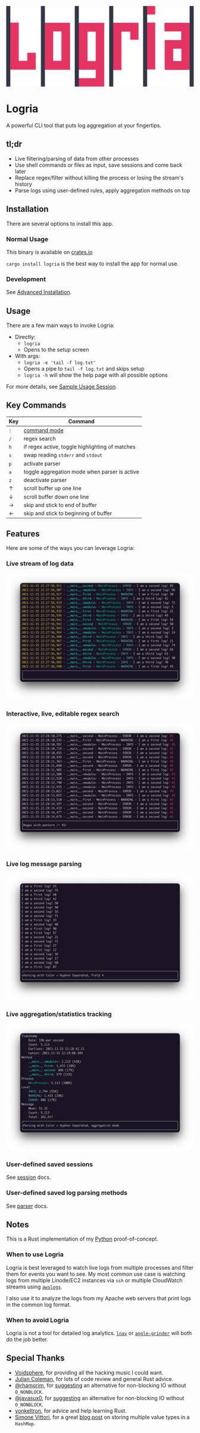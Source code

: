 ![Logria Logo](/resources/branding/logria.svg)

# Logria

A powerful CLI tool that puts log aggregation at your fingertips.

## tl;dr

- Live filtering/parsing of data from other processes
- Use shell commands or files as input, save sessions and come back later
- Replace regex/filter without killing the process or losing the stream's history
- Parse logs using user-defined rules, apply aggregation methods on top

## Installation

There are several options to install this app.

### Normal Usage

This binary is available on [crates.io](https://crates.io/crates/logria)

`cargo install logria` is the best way to install the app for normal use.

### Development

See [Advanced Installation](docs/README.md#advanced-installation).

## Usage

There are a few main ways to invoke Logria:

- Directly:
  - `logria`
  - Opens to the setup screen
- With args:
  - `logria -e 'tail -f log.txt'`
  - Opens a pipe to `tail -f log.txt` and skips setup
  - `logria -h` will show the help page with all possible options

For more details, see [Sample Usage Session](docs/README.md#sample-usage-session).

## Key Commands

| Key | Command |
|--|--|
| `:` | [command mode](docs/commands.md) |
| `/` | regex search |
| `h` | if regex active, toggle highlighting of matches |
| `s` | swap reading `stderr` and `stdout` |
| `p` | activate parser |
| `a` | toggle aggregation mode when parser is active |
| `z` | deactivate parser |
| ↑ | scroll buffer up one line |
| ↓ | scroll buffer down one line |
| → | skip and stick to end of buffer |
| ← | skip and stick to beginning of buffer |

## Features

Here are some of the ways you can leverage Logria:

### Live stream of log data

![logria](/resources/screenshots/logria.png)

### Interactive, live, editable regex search

![regex](/resources/screenshots/regex.png)

### Live log message parsing

![parser](/resources/screenshots/parser.png)

### Live aggregation/statistics tracking

![aggregation](/resources/screenshots/aggregation.png)

### User-defined saved sessions

See [session](/docs/sessions.md) docs.

### User-defined saved log parsing methods

See [parser](/docs/parsers.md) docs.

## Notes

This is a Rust implementation of my [Python](https://github.com/ReagentX/Logria-py) proof-of-concept.

### When to use Logria

Logria is best leveraged to watch live logs from multiple processes and filter them for events you want to see. My most common use case is watching logs from multiple Linode/EC2 instances via `ssh` or multiple CloudWatch streams using [`awslogs`](https://github.com/jorgebastida/awslogs).

I also use it to analyze the logs from my Apache web servers that print logs in the common log format.

### When to avoid Logria

Logria is not a tool for detailed log analytics. [`lnav`](https://lnav.org/features) or [`angle-grinder`](https://github.com/rcoh/angle-grinder/) will both do the job better.

## Special Thanks

- [Voidsphere](https://voidsphere.bandcamp.com/music), for providing all the hacking music I could want.
- [Julian Coleman](https://github.com/juliancoleman/), for lots of code review and general Rust advice.
- [@rhamorim](https://twitter.com/rhamorim), for [suggesting](https://twitter.com/rhamorim/status/1333856615624306692) an alternative for non-blocking IO without `O_NONBLOCK`.
- [@javasux0](https://twitter.com/javasux0), for [suggesting](https://twitter.com/javasux0/status/1333866079555239936) an alternative for non-blocking IO without `O_NONBLOCK`.
- [yonkeltron](https://github.com/yonkeltron), for advice and help learning Rust.
- [Simone Vittori](https://www.simonewebdesign.it), for a great [blog post](https://www.simonewebdesign.it/rust-hashmap-insert-values-multiple-types/) on storing multiple value types in a `HashMap`.
